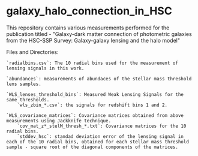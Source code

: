 # galaxy_halo_connection_in_HSC
This repository contains various measurements performed for the publication titled - "Galaxy-dark matter connection of photometric galaxies from the HSC-SSP Survey: Galaxy-galaxy lensing and the halo model"

Files and Directories:

	`radialbins.csv`: The 10 radial bins used for the measurement of lensing signals in this work.

	`abundances`: measurements of abundaces of the stellar mass threshold lens samples.

	`WLS_lenses_threshold_bins`: Measured Weak Lensing Signals for the same thresholds.
		`wls_zbin_*.csv`: the signals for redshift bins 1 and 2.

	`WLS_covariance_matrices`: Covariance matrices obtained from above measurements using Jackknife technique.
		`cov_mat_z*_stelM_thresh_*.txt`: Covariance matrices for the 10 radial bins.
		`stddev_hsc`: standad deviation error of the lensing signal in each of the 10 radial bins, obtained for each stellar mass threshold sample - square root of the diagonal components of the matrices.
	
